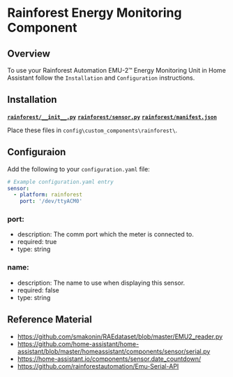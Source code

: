 # Rainforest Energy Monitoring Component

## Overview
To use your Rainforest Automation EMU-2™ Energy Monitoring Unit in Home Assistant follow the `Installation` and `Configuration` instructions.

## Installation
[__`rainforest/__init__.py`__](./__init__.py)
[__`rainforest/sensor.py`__](./sensor.py)
[__`rainforest/manifest.json`__](./manifest.json)

Place these files in `config\custom_components\rainforest\`.

## Configuraion
Add the following to your `configuration.yaml` file:

```yaml
# Example configuration.yaml entry
sensor:
  - platform: rainforest
    port: '/dev/ttyACM0'
```

### port:
  * description: The comm port which the meter is connected to.
  * required: true
  * type: string

### name:
  * description: The name to use when displaying this sensor.
  * required: false
  * type: string

## Reference Material
 * https://github.com/smakonin/RAEdataset/blob/master/EMU2_reader.py
 * https://github.com/home-assistant/home-assistant/blob/master/homeassistant/components/sensor/serial.py
 * https://home-assistant.io/components/sensor.date_countdown/
 * https://github.com/rainforestautomation/Emu-Serial-API